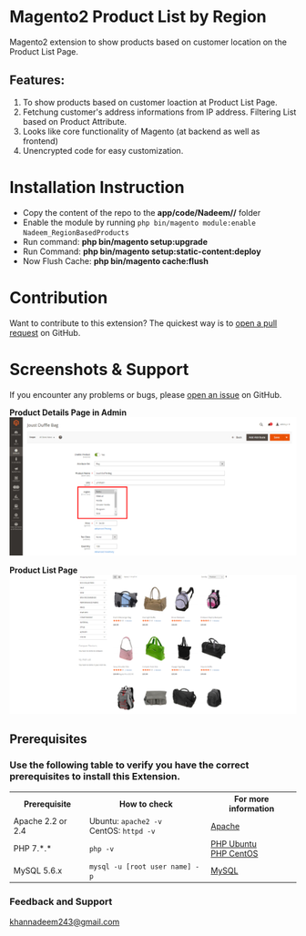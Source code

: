 # Magento2 Product List by Region
Magento2 extension to show products based on customer location on the Product List Page.

## Features:
1. To show products based on customer loaction at Product List Page.
2. Fetchung customer's address informations from IP address. Filtering List based on Product Attribute.
2. Looks like core functionality of Magento (at backend as well as frontend)
3. Unencrypted code for easy customization.

# Installation Instruction

* Copy the content of the repo to the <b>app/code/Nadeem//</b> folder
* Enable the module by running `php bin/magento module:enable Nadeem_RegionBasedProducts`
* Run command:
<b>php bin/magento setup:upgrade</b>
* Run Command:
<b>php bin/magento setup:static-content:deploy</b>
* Now Flush Cache: <b>php bin/magento cache:flush</b>

# Contribution

Want to contribute to this extension? The quickest way is to <a href="https://help.github.com/articles/about-pull-requests/">open a pull request</a> on GitHub.

# Screenshots & Support

If you encounter any problems or bugs, please <a href="https://github.com/mageprince/magento2-product-list-by-region/issues">open an issue</a> on GitHub.

<b>Product Details Page in Admin</b>
![ScreenShot](https://github.com/inadeemkhan/magento2-images/blob/master/RBP-Admin-2.png)

<b>Product List Page</b>
![ScreenShot](https://github.com/inadeemkhan/magento2-images/blob/master/RBP-Admin.png)

## Prerequisites

### Use the following table to verify you have the correct prerequisites to install this Extension.
<table>
	<tbody>
		<tr>
			<th>Prerequisite</th>
			<th>How to check</th>
			<th>For more information</th>
		</tr>
	<tr>
		<td>Apache 2.2 or 2.4</td>
		<td>Ubuntu: <code>apache2 -v</code><br>
		CentOS: <code>httpd -v</code></td>
		<td><a href="https://devdocs.magento.com/guides/v2.2/install-gde/prereq/apache.html">Apache</a></td>
	</tr>
	<tr>
		<td>PHP 7.*.*</td>
		<td><code>php -v</code></td>
		<td><a href="http://devdocs.magento.com/guides/v2.2/install-gde/prereq/php-ubuntu.html">PHP Ubuntu</a><br><a href="http://devdocs.magento.com/guides/v2.2/install-gde/prereq/php-centos.html">PHP CentOS</a></td>
	</tr>
	<tr><td>MySQL 5.6.x</td>
	<td><code>mysql -u [root user name] -p</code></td>
	<td><a href="http://devdocs.magento.com/guides/v2.2/install-gde/prereq/mysql.html">MySQL</a></td>
	</tr>
</tbody>
</table>

### Feedback and Support 

<a href="mailto:khannadeem243@gmail.com">khannadeem243@gmail.com</a>
